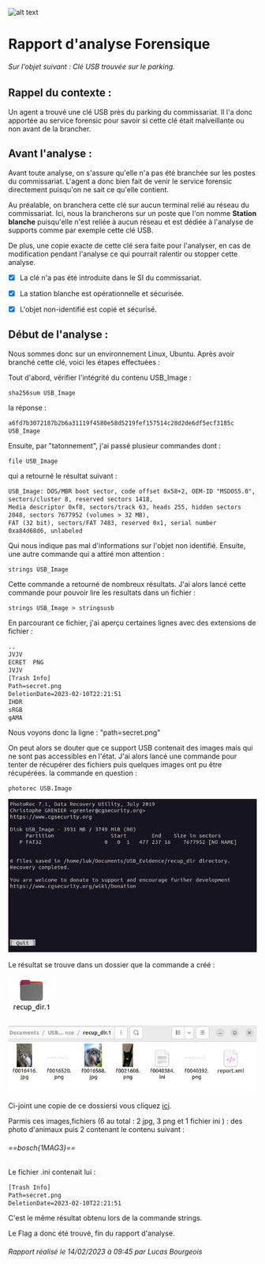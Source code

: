 ![alt text](https://upload.wikimedia.org/wikipedia/commons/thumb/7/76/Logo-police-nationale-france.svg/800px-Logo-police-nationale-france.svg.png "Logo police")
# Rapport d'analyse Forensique 
###### Sur l'objet suivant : Clé USB trouvée sur le parking.

## Rappel du contexte :

Un agent a trouvé une clé USB près du parking du commissariat. Il l'a donc apportée au service forensic pour savoir si cette clé était malveillante ou non avant de la brancher.

## Avant l'analyse :

Avant toute analyse, on s'assure qu'elle n'a pas été branchée sur les postes du commissariat. L'agent a donc bien fait de venir le service forensic directement puisqu'on ne sait ce qu'elle contient.

Au préalable, on branchera cette clé sur aucun terminal relié au réseau du commissariat. Ici, nous la brancherons sur un poste que l'on nomme **Station blanche** puisqu'elle n'est reliée à aucun réseau et est dédiée à l'analyse de supports comme par exemple cette clé USB.

De plus, une copie exacte de cette clé sera faite pour l'analyser, en cas de modification pendant l'analyse ce qui pourrait ralentir ou stopper cette analyse.

- [x] La clé n'a pas été introduite dans le SI du commissariat.

- [x] La station blanche est opérationnelle et sécurisée.

- [x] L'objet non-identifié est copié et sécurisé.



## Début de l'analyse :

Nous sommes donc sur un environnement Linux, Ubuntu. Après avoir branché cette clé, voici les étapes effectuées :

Tout d'abord, vérifier l'intégrité du contenu USB_Image :
```
sha256sum USB_Image
```

la réponse : 
 
```
a6fd7b3072187b2b6a31119f4580e58d5219fef157514c28d2de6df5ecf3185c  USB_Image
```

Ensuite, par "tatonnement", j'ai passé plusieur commandes dont :

```
file USB_Image
```
qui a retourné le résultat suivant :

```
USB_Image: DOS/MBR boot sector, code offset 0x58+2, OEM-ID "MSDOS5.0", sectors/cluster 8, reserved sectors 1418, 
Media descriptor 0xf8, sectors/track 63, heads 255, hidden sectors 2048, sectors 7677952 (volumes > 32 MB), 
FAT (32 bit), sectors/FAT 7483, reserved 0x1, serial number 0xa84d68d6, unlabeled
```

Qui nous indique pas mal d'informations sur l'objet non identifié.
Ensuite, une autre commande qui a attiré mon attention :

```
strings USB_Image
```

Cette commande a retourné de nombreux résultats. J'ai alors lancé cette commande pour pouvoir lire les resultats dans un fichier : 

```
strings USB_Image > stringsusb
```
En parcourant ce fichier, j'ai aperçu certaines lignes avec des extensions de fichier :

```
..         
JVJV
ECRET  PNG 
JVJV
[Trash Info]
Path=secret.png
DeletionDate=2023-02-10T22:21:51
IHDR
sRGB
gAMA
```


Nous voyons donc la ligne : "path=secret.png"

On peut alors se douter que ce support USB contenait des images mais qui ne sont pas accessibles en l'état.
J'ai alors lancé une commande pour tenter de récupérer des fichiers puis quelques images 
ont pu être récupérées.
la commande en question : 
```
photorec USB.Image
```

![alt text](https://github.com/LuKieru/FORENSIC_TP_BOURGEOIS_LUCAS/blob/main/TP01/img/photorec_USB_Image_4.png "Logo Title Text 1")

Le résultat se trouve dans un dossier que la commande a créé :

![alt text](https://github.com/LuKieru/FORENSIC_TP_BOURGEOIS_LUCAS/blob/main/TP01/img/recup_dir_1.1.png "recupdir1")

![alt text](https://github.com/LuKieru/FORENSIC_TP_BOURGEOIS_LUCAS/blob/main/TP01/img/recup_dir_1.png "recupdir 2")

Ci-joint une copie de ce dossiersi vous cliquez [ici](https://github.com/LuKieru/FORENSIC_TP_BOURGEOIS_LUCAS/tree/main/TP01/img/dossier%20de%20recup%20photorec "dossier de récup photorec").

Parmis ces images,fichiers (6 au total : 2 jpg, 3 png et 1 fichier ini ) : des photo d'animaux 
puis 2 contenant le contenu suivant : 

###### 	==bosch{1MAG3}==


Le fichier .ini contenait lui :

```
[Trash Info]
Path=secret.png
DeletionDate=2023-02-10T22:21:51
```

C'est le même résultat obtenu lors de la commande strings.

Le Flag a donc été trouvé, fin du rapport d'analyse.


###### Rapport réalisé le 14/02/2023 à 09:45 par Lucas Bourgeois

